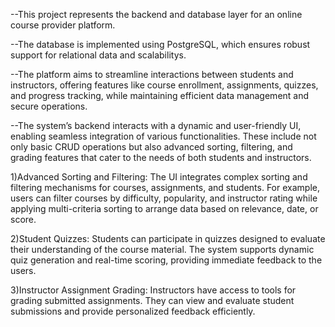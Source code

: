 --This project represents the backend and database layer for an online course provider platform.

--The database is implemented using PostgreSQL, which ensures robust support for relational data and scalabilitys.

--The platform aims to streamline interactions between students and instructors, offering features like course enrollment, assignments,
  quizzes, and progress tracking, while maintaining efficient data management and secure operations.

--The system’s backend interacts with a dynamic and user-friendly UI, enabling seamless integration of various functionalities.
  These include not only basic CRUD operations but also advanced sorting, filtering, and grading features that cater to the needs of both students and instructors.

1)Advanced Sorting and Filtering: The UI integrates complex sorting and filtering mechanisms for courses, assignments, and students.
  For example, users can filter courses by difficulty, popularity,
  and instructor rating while applying multi-criteria sorting to arrange data based on relevance, date, or score.
  
2)Student Quizzes: Students can participate in quizzes designed to evaluate their understanding of the course material.
  The system supports dynamic quiz generation and real-time scoring, providing immediate feedback to the users.
  
3)Instructor Assignment Grading: Instructors have access to tools for grading submitted assignments. They can view and evaluate student submissions
  and provide personalized feedback efficiently.
